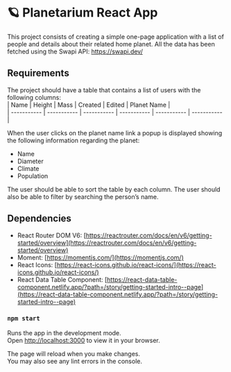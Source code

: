 # 🪐 Planetarium React App

This project consists of creating a simple one-page application with a list of people and details about their related home planet. All the data has been fetched using the Swapi API: https://swapi.dev/

## Requirements

The project should have a table that contains a list of users with the following columns:  
| Name | Height | Mass | Created | Edited | Planet Name |  
| ----------- | ----------- | ----------- | ----------- | ----------- | ----------- |

When the user clicks on the planet name link a popup is displayed showing the following information regarding the planet:

- Name
- Diameter
- Climate
- Population

The user should be able to sort the table by each column. The user should also be able to filter by searching the person’s name.

## Dependencies

- React Router DOM V6: [https://reactrouter.com/docs/en/v6/getting-started/overview](https://reactrouter.com/docs/en/v6/getting-started/overview)
- Moment: [https://momentjs.com/](https://momentjs.com/)
- React Icons: [https://react-icons.github.io/react-icons/](https://react-icons.github.io/react-icons/)
- React Data Table Component: [https://react-data-table-component.netlify.app/?path=/story/getting-started-intro--page](https://react-data-table-component.netlify.app/?path=/story/getting-started-intro--page)

### `npm start`

Runs the app in the development mode.\
Open [http://localhost:3000](http://localhost:3000) to view it in your browser.

The page will reload when you make changes.\
You may also see any lint errors in the console.
